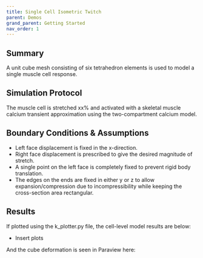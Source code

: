 ```yaml
---
title: Single Cell Isometric Twitch
parent: Demos
grand_parent: Getting Started
nav_order: 1
---
```


Summary
-------
A unit cube mesh consisting of six tetrahedron elements is used to model a single muscle cell response.

Simulation Protocol
-------------------
The muscle cell is stretched xx% and activated with a skeletal muscle calcium transient approximation using the two-compartment calcium model.

Boundary Conditions & Assumptions
---------------------------------
- Left face displacement is fixed in the x-direction.
- Right face displacement is prescribed to give the desired magnitude of stretch.
- A single point on the left face is completely fixed to prevent rigid body translation.
- The edges on the ends are fixed in either y or z to allow expansion/compression due to incompressibility while keeping the cross-section area rectangular.

Results
-------
If plotted using the k_plotter.py file, the cell-level model results are below:

* Insert plots

And the cube deformation is seen in Paraview here:
